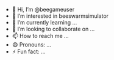 - 👋 Hi, I’m @beegameuser
- 👀 I’m interested in beeswarmsimulator
- 🌱 I’m currently learning ...
- 💞️ I’m looking to collaborate on ...
- 📫 How to reach me ...
- 😄 Pronouns: ...
- ⚡ Fun fact: ...

<!---
beegameuser/beegameuser is a ✨ special ✨ repository because its `README.md` (this file) appears on your GitHub profile.
You can click the Preview link to take a look at your changes.
--->
